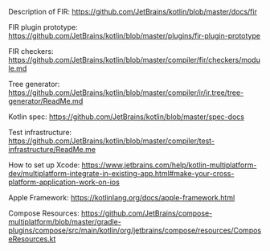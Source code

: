 Description of FIR: https://github.com/JetBrains/kotlin/blob/master/docs/fir

FIR plugin prototype: https://github.com/JetBrains/kotlin/blob/master/plugins/fir-plugin-prototype

FIR checkers: https://github.com/JetBrains/kotlin/blob/master/compiler/fir/checkers/module.md

Tree generator: https://github.com/JetBrains/kotlin/blob/master/compiler/ir/ir.tree/tree-generator/ReadMe.md

Kotlin spec: https://github.com/JetBrains/kotlin/blob/master/spec-docs

Test infrastructure: https://github.com/JetBrains/kotlin/blob/master/compiler/test-infrastructure/ReadMe.me

How to set up Xcode: https://www.jetbrains.com/help/kotlin-multiplatform-dev/multiplatform-integrate-in-existing-app.html#make-your-cross-platform-application-work-on-ios

Apple Framework: https://kotlinlang.org/docs/apple-framework.html

Compose Resources: https://github.com/JetBrains/compose-multiplatform/blob/master/gradle-plugins/compose/src/main/kotlin/org/jetbrains/compose/resources/ComposeResources.kt